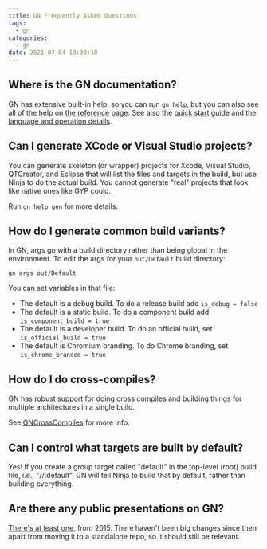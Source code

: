 ```yaml
---
title: GN Frequently Asked Questions
tags:
  - gn
categories:
  - gn
date: 2021-07-04 13:30:10
---
```



## Where is the GN documentation?

GN has extensive built-in help, so you can run `gn help`, but you can
also see all of the help on [the reference page](reference.md). See
also the [quick start](quick_start.md) guide and the [language and
operation details](language.md).

## Can I generate XCode or Visual Studio projects?

You can generate skeleton (or wrapper) projects for Xcode, Visual Studio,
QTCreator, and Eclipse that will list the files and targets in the
build, but use Ninja to do the actual build. You cannot generate "real"
projects that look like native ones like GYP could.

Run `gn help gen` for more details.

## How do I generate common build variants?

In GN, args go with a build directory rather than being global in the
environment. To edit the args for your `out/Default` build directory:

```
gn args out/Default
```

You can set variables in that file:

  * The default is a debug build. To do a release build add
    `is_debug = false`
  * The default is a static build. To do a component build add
    `is_component_build = true`
  * The default is a developer build. To do an official build, set
    `is_official_build = true`
  * The default is Chromium branding. To do Chrome branding, set
    `is_chrome_branded = true`

## How do I do cross-compiles?

GN has robust support for doing cross compiles and building things for
multiple architectures in a single build.

See [GNCrossCompiles](cross_compiles.md) for more info.

## Can I control what targets are built by default?

Yes! If you create a group target called "default" in the top-level (root)
build file, i.e., "//:default", GN will tell Ninja to build that by
default, rather than building everything.

## Are there any public presentations on GN?

[There's at least one](https://docs.google.com/presentation/d/15Zwb53JcncHfEwHpnG_PoIbbzQ3GQi_cpujYwbpcbZo/edit?usp=sharing), from 2015. There
haven't been big changes since then apart from moving it to a standalone
repo, so it should still be relevant.

